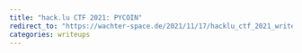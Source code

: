 ```yaml
---
title: "hack.lu CTF 2021: PYCOIN"
redirect_to: "https://wachter-space.de/2021/11/17/hacklu_ctf_2021_writeup#pycoin"
categories: writeups
---
```


